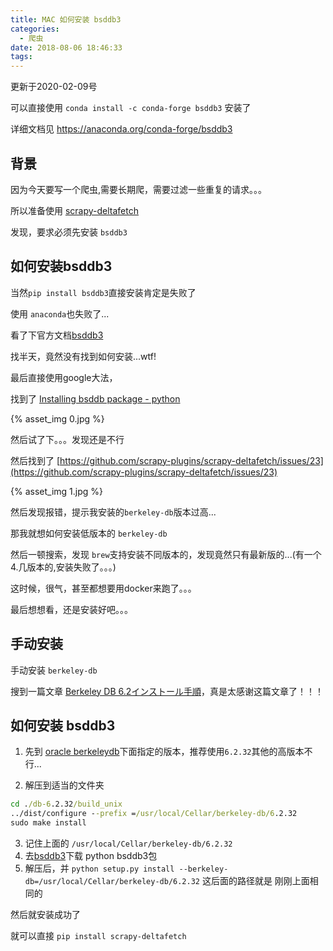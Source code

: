 ```yaml
---
title: MAC 如何安装 bsddb3
categories:
  - 爬虫
date: 2018-08-06 18:46:33
tags:
---
```


更新于2020-02-09号

可以直接使用  `conda install -c conda-forge bsddb3` 安装了 

详细文档见 https://anaconda.org/conda-forge/bsddb3

## 背景

因为今天要写一个爬虫,需要长期爬，需要过滤一些重复的请求。。。

所以准备使用 [scrapy-deltafetch](https://github.com/scrapy-plugins/scrapy-deltafetch)

发现，要求必须先安装 `bsddb3`

## 如何安装bsddb3


当然`pip install bsddb3`直接安装肯定是失败了

使用 `anaconda`也失败了...

看了下官方文档[bsddb3](https://pypi.org/project/bsddb3/)

找半天，竟然没有找到如何安装...wtf!

最后直接使用google大法，

找到了 [Installing bsddb package - python](https://stackoverflow.com/questions/16003224/installing-bsddb-package-python)

{% asset_img 0.jpg  %}

然后试了下。。。发现还是不行

然后找到了 [https://github.com/scrapy-plugins/scrapy-deltafetch/issues/23](https://github.com/scrapy-plugins/scrapy-deltafetch/issues/23)

{% asset_img 1.jpg  %}

然后发现报错，提示我安装的`berkeley-db`版本过高...

那我就想如何安装低版本的 `berkeley-db`

然后一顿搜索，发现 `brew`支持安装不同版本的，发现竟然只有最新版的...(有一个4.几版本的,安装失败了。。。)

这时候，很气，甚至都想要用docker来跑了。。。

最后想想看，还是安装好吧。。。
## 手动安装

手动安装 `berkeley-db`

搜到一篇文章 [Berkeley DB 6.2インストール手順](https://qiita.com/kuranosuke-h/items/5f47573814fbfdd8d786)，真是太感谢这篇文章了！！！
## 如何安装 bsddb3
1. 先到 [oracle berkeleydb](http://www.oracle.com/technetwork/database/database-technologies/berkeleydb/downloads/index.html)下面指定的版本，推荐使用`6.2.32`其他的高版本不行...

2. 解压到适当的文件夹
```cmd
cd ./db-6.2.32/build_unix
../dist/configure --prefix =/usr/local/Cellar/berkeley-db/6.2.32
sudo make install
```
3. 记住上面的 `/usr/local/Cellar/berkeley-db/6.2.32`
4. 去[bsddb3](https://pypi.org/project/bsddb3/#files)下载 python bsddb3包
5. 解压后，并 `python setup.py install --berkeley-db=/usr/local/Cellar/berkeley-db/6.2.32`
  这后面的路径就是 刚刚上面相同的

然后就安装成功了

就可以直接 `pip install scrapy-deltafetch` 